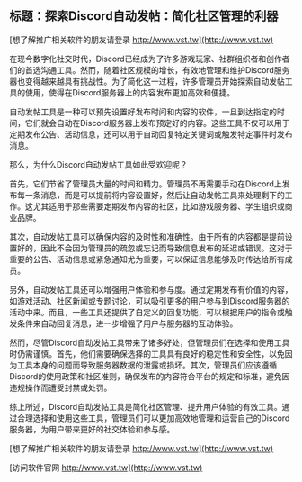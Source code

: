 ## **标题：探索Discord自动发帖：简化社区管理的利器**

[想了解推广相关软件的朋友请登录 http://www.vst.tw](http://www.vst.tw)

在现今数字化社交时代，Discord已经成为了许多游戏玩家、社群组织者和创作者们的首选沟通工具。然而，随着社区规模的增长，有效地管理和维护Discord服务器也变得越来越具有挑战性。为了简化这一过程，许多管理员开始探索自动发帖工具的使用，使得在Discord服务器上的内容发布更加高效和便捷。

自动发帖工具是一种可以预先设置好发布时间和内容的软件，一旦到达指定的时间，它们就会自动在Discord服务器上发布预定好的内容。这些工具不仅可以用于定期发布公告、活动信息，还可以用于自动回复特定关键词或触发特定事件时发布消息。

那么，为什么Discord自动发帖工具如此受欢迎呢？

首先，它们节省了管理员大量的时间和精力。管理员不再需要手动在Discord上发布每一条消息，而是可以提前将内容设置好，然后让自动发帖工具来处理剩下的工作。这尤其适用于那些需要定期发布内容的社区，比如游戏服务器、学生组织或商业品牌。

其次，自动发帖工具可以确保内容的及时性和准确性。由于所有的内容都是提前设置好的，因此不会因为管理员的疏忽或忘记而导致信息发布的延迟或错误。这对于重要的公告、活动信息或紧急通知尤为重要，可以保证信息能够及时传达给所有成员。

另外，自动发帖工具还可以增强用户体验和参与度。通过定期发布有价值的内容，如游戏活动、社区新闻或专题讨论，可以吸引更多的用户参与到Discord服务器的活动中来。而且，一些工具还提供了自定义的回复功能，可以根据用户的指令或触发条件来自动回复消息，进一步增强了用户与服务器的互动体验。

然而，尽管Discord自动发帖工具带来了诸多好处，但管理员们在选择和使用工具时仍需谨慎。首先，他们需要确保选择的工具具有良好的稳定性和安全性，以免因为工具本身的问题而导致服务器数据的泄露或损坏。其次，管理员们应该遵循Discord的使用政策和社区准则，确保发布的内容符合平台的规定和标准，避免因违规操作而遭受封禁或处罚。

综上所述，Discord自动发帖工具是简化社区管理、提升用户体验的有效工具。通过合理选择和使用这些工具，管理员们可以更加高效地管理和运营自己的Discord服务器，为用户带来更好的社交体验和参与感。

[想了解推广相关软件的朋友请登录 http://www.vst.tw](http://www.vst.tw)


[访问软件官网 http://www.vst.tw](http://www.vst.tw)
